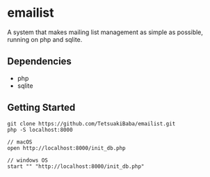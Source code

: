 # emailist
A system that makes mailing list management as simple as possible, running on php and sqlite.

## Dependencies
* php
* sqlite

## Getting Started
```
git clone https://github.com/TetsuakiBaba/emailist.git
php -S localhost:8000

// macOS
open http://localhost:8000/init_db.php

// windows OS
start "" "http://localhost:8000/init_db.php"
```
